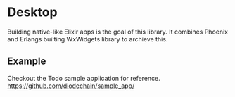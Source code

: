 # Desktop 

Building native-like Elixir apps is the goal of this library. It combines Phoenix and Erlangs builting WxWidgets library to archieve this.

## Example

Checkout the Todo sample application for reference. https://github.com/diodechain/sample_app/


